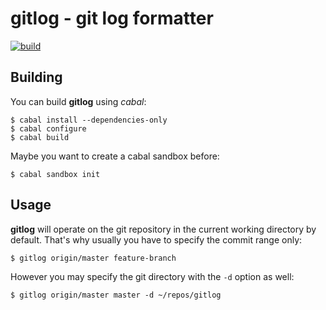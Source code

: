# gitlog - git log formatter

[![build](https://api.travis-ci.org/kongo2002/gitlog.svg)][travis]


## Building

You can build **gitlog** using *cabal*:

    $ cabal install --dependencies-only
    $ cabal configure
    $ cabal build

Maybe you want to create a cabal sandbox before:

    $ cabal sandbox init


## Usage

**gitlog** will operate on the git repository in the current working directory
by default. That's why usually you have to specify the commit range only:

    $ gitlog origin/master feature-branch

However you may specify the git directory with the `-d` option as well:

    $ gitlog origin/master master -d ~/repos/gitlog


[travis]: https://travis-ci.org/kongo2002/gitlog/
